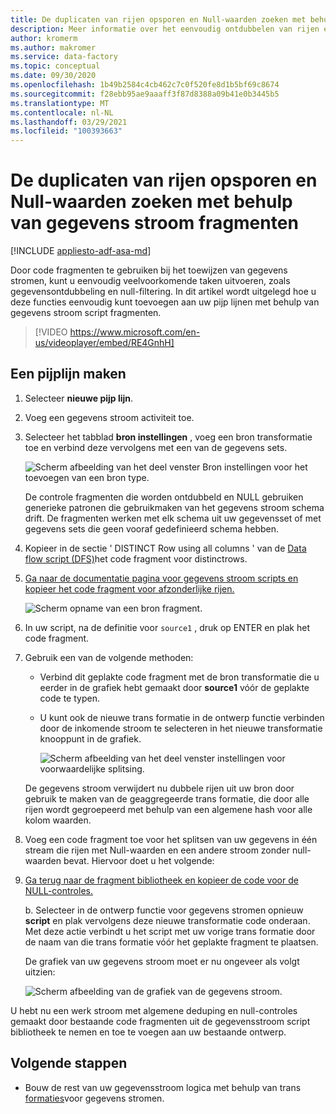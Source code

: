 ```yaml
---
title: De duplicaten van rijen opsporen en Null-waarden zoeken met behulp van gegevens stroom fragmenten
description: Meer informatie over het eenvoudig ontdubbelen van rijen en het vinden van Null-waarden met behulp van code fragmenten in gegevens stromen
author: kromerm
ms.author: makromer
ms.service: data-factory
ms.topic: conceptual
ms.date: 09/30/2020
ms.openlocfilehash: 1b49b2584c4cb462c7c0f520fe8d1b5bf69c8674
ms.sourcegitcommit: f28ebb95ae9aaaff3f87d8388a09b41e0b3445b5
ms.translationtype: MT
ms.contentlocale: nl-NL
ms.lasthandoff: 03/29/2021
ms.locfileid: "100393663"
---
```

# <a name="dedupe-rows-and-find-nulls-by-using-data-flow-snippets"></a>De duplicaten van rijen opsporen en Null-waarden zoeken met behulp van gegevens stroom fragmenten

[!INCLUDE [appliesto-adf-asa-md](includes/appliesto-adf-asa-md.md)]

Door code fragmenten te gebruiken bij het toewijzen van gegevens stromen, kunt u eenvoudig veelvoorkomende taken uitvoeren, zoals gegevensontdubbeling en null-filtering. In dit artikel wordt uitgelegd hoe u deze functies eenvoudig kunt toevoegen aan uw pijp lijnen met behulp van gegevens stroom script fragmenten.
<br>
> [!VIDEO https://www.microsoft.com/en-us/videoplayer/embed/RE4GnhH]

## <a name="create-a-pipeline"></a>Een pijplijn maken

1. Selecteer **nieuwe pijp lijn**.

1. Voeg een gegevens stroom activiteit toe.

1. Selecteer het tabblad **bron instellingen** , voeg een bron transformatie toe en verbind deze vervolgens met een van de gegevens sets.

    ![Scherm afbeelding van het deel venster Bron instellingen voor het toevoegen van een bron type.](media/data-flow/snippet-adf-2.png)

    De controle fragmenten die worden ontdubbeld en NULL gebruiken generieke patronen die gebruikmaken van het gegevens stroom schema drift. De fragmenten werken met elk schema uit uw gegevensset of met gegevens sets die geen vooraf gedefinieerd schema hebben.

1. Kopieer in de sectie ' DISTINCT Row using all columns ' van de [Data flow script (DFS)](./data-flow-script.md#distinct-row-using-all-columns)het code fragment voor distinctrows.

1. [Ga naar de documentatie pagina voor gegevens stroom scripts en kopieer het code fragment voor afzonderlijke rijen.](./data-flow-script.md#distinct-row-using-all-columns)

    ![Scherm opname van een bron fragment.](media/data-flow/snippet-adf-3.png)

1. In uw script, na de definitie voor `source1` , druk op ENTER en plak het code fragment.

1. Gebruik een van de volgende methoden:

   * Verbind dit geplakte code fragment met de bron transformatie die u eerder in de grafiek hebt gemaakt door **source1** vóór de geplakte code te typen.

   * U kunt ook de nieuwe trans formatie in de ontwerp functie verbinden door de inkomende stroom te selecteren in het nieuwe transformatie knooppunt in de grafiek.

     ![Scherm afbeelding van het deel venster instellingen voor voorwaardelijke splitsing.](media/data-flow/snippet-adf-4.png)

   De gegevens stroom verwijdert nu dubbele rijen uit uw bron door gebruik te maken van de geaggregeerde trans formatie, die door alle rijen wordt gegroepeerd met behulp van een algemene hash voor alle kolom waarden.
    
1. Voeg een code fragment toe voor het splitsen van uw gegevens in één stream die rijen met Null-waarden en een andere stroom zonder null-waarden bevat. Hiervoor doet u het volgende:

1. [Ga terug naar de fragment bibliotheek en kopieer de code voor de NULL-controles.](./data-flow-script.md#check-for-nulls-in-all-columns)

   b. Selecteer in de ontwerp functie voor gegevens stromen opnieuw **script** en plak vervolgens deze nieuwe transformatie code onderaan. Met deze actie verbindt u het script met uw vorige trans formatie door de naam van die trans formatie vóór het geplakte fragment te plaatsen.

   De grafiek van uw gegevens stroom moet er nu ongeveer als volgt uitzien:

    ![Scherm afbeelding van de grafiek van de gegevens stroom.](media/data-flow/snippet-adf-1.png)

  U hebt nu een werk stroom met algemene deduping en null-controles gemaakt door bestaande code fragmenten uit de gegevensstroom script bibliotheek te nemen en toe te voegen aan uw bestaande ontwerp.

## <a name="next-steps"></a>Volgende stappen

* Bouw de rest van uw gegevensstroom logica met behulp van trans [formaties](concepts-data-flow-overview.md)voor gegevens stromen.